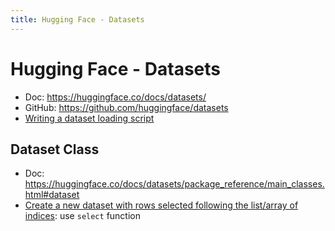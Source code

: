 ```yaml
---
title: Hugging Face - Datasets
---
```


# Hugging Face - Datasets
- Doc: https://huggingface.co/docs/datasets/
- GitHub: https://github.com/huggingface/datasets
- [Writing a dataset loading script](https://huggingface.co/docs/datasets/add_dataset.html)

## Dataset Class
- Doc: https://huggingface.co/docs/datasets/package_reference/main_classes.html#dataset
- [Create a new dataset with rows selected following the list/array of indices](https://huggingface.co/docs/datasets/package_reference/main_classes.html#datasets.Dataset.select): use `select` function

